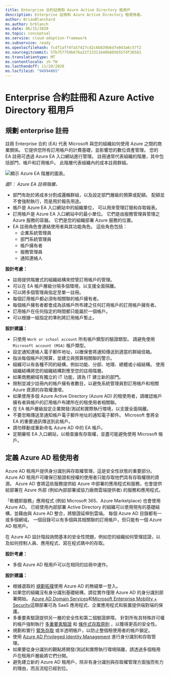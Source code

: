 ```yaml
---
title: Enterprise 合約註冊和 Azure Active Directory 租用戶
description: Enterprise 註冊和 Azure Active Directory 租使用者。
author: BrianBlanchard
ms.author: brblanch
ms.date: 06/15/2020
ms.topic: conceptual
ms.service: cloud-adoption-framework
ms.subservice: ready
ms.openlocfilehash: fcdf1aff4fa57427cd2c6b839b6d7e843a6c57f2
ms.sourcegitcommit: 57b757759b676a22f13311640b8856557df36581
ms.translationtype: MT
ms.contentlocale: zh-TW
ms.lasthandoff: 11/20/2020
ms.locfileid: "94994865"
---
```

# <a name="enterprise-agreement-enrollment-and-azure-active-directory-tenants"></a>Enterprise 合約註冊和 Azure Active Directory 租用戶

## <a name="plan-for-enterprise-enrollment"></a>規劃 enterprise 註冊

註冊 Enterprise 合約 (EA) 代表 Microsoft 與您的組織如何使用 Azure 之間的商業關係。 它提供您所有訂用帳戶的計費基礎，並影響您的數位資產管理。 您的 EA 註冊可透過 Azure EA 入口網站進行管理。 註冊通常代表組織的階層，其中包括部門、帳戶和訂用帳戶。 此階層代表組織內的成本註冊群組。

![顯示 Azure EA 階層的圖表。](./media/ea.png)

_圖1： Azure EA 註冊階層。_

- 部門有助於將成本分割成邏輯群組，以及設定部門層級的預算或配額。 配額並不會強制執行，而是用於報告用途。
- 帳戶是 Azure EA 入口網站中的組織單位， 可以用來管理訂閱和存取報表。
- 訂用帳戶是 Azure EA 入口網站中的最小單位。 它們是由服務管理員管理之 Azure 服務的容器。 它們是您的組織部署 Azure 服務的位置。
- EA 註冊角色會連結使用者與其功能角色。 這些角色包括：
  - 企業系統管理員
  - 部門系統管理員
  - 帳戶擁有者
  - 服務管理員
  - 通知連絡人

**設計考慮：**

- 註冊提供階層式的組織結構來控管訂用帳戶的管理。
- 可以在 EA 帳戶層級分隔多個環境，以支援全面隔離。
- 可以將多個管理員指定至單一註冊。
- 每個訂用帳戶都必須有相關聯的帳戶擁有者。
- 每個帳戶擁有者都會成為該帳戶所布建之任何訂用帳戶的訂用帳戶擁有者。
- 訂用帳戶在任何指定的時間都只能屬於一個帳戶。
- 可以根據一組指定的準則將訂用帳戶暫止。

**設計建議：**

- 只使用 `Work or school account` 所有帳戶類型的驗證類型。 請避免使用 `Microsoft account (MSA)` 帳戶類型。
- 設定通知連絡人電子郵件地址，以確保會將通知傳送到適當的群組信箱。
- 指派每個帳戶的預算，並建立與預算相關聯的警示。
- 組織可以有各種不同的結構，例如功能、分部、地理、總體或小組結構。 使用組織結構將您的組織結構對應至您的註冊階層。
- 如果商務網域有獨立的 IT 功能，請為 IT 建立新的部門。
- 限制並減少註冊內的帳戶擁有者數目，以避免系統管理員對訂用帳戶和相關 Azure 資源的存取權激增。
- 如果使用多個 Azure Active Directory (Azure AD) 的租使用者，請確認帳戶擁有者與帳戶的訂用帳戶布建所在的租使用者相關聯。
- 在 EA 帳戶層級設定企業開發/測試和實際執行環境，以支援全面隔離。
- 不要忽略傳送至通知帳戶電子郵件地址的通知電子郵件。 Microsoft 會將全 EA 的重要通訊傳送到此帳戶。
- 請勿移動或重新命名 Azure AD 中的 EA 帳戶。
- 定期審核 EA 入口網站，以檢查誰有存取權，並盡可能避免使用 Microsoft 帳戶。

## <a name="define-azure-ad-tenants"></a>定義 Azure AD 租使用者

Azure AD 租用戶提供身分識別與存取權管理，這是安全性狀態的重要部分。 Azure AD 租用戶可確保已驗證和授權的使用者只能存取他們具有存取權限的資源。 Azure AD 會將這些服務提供給 Azure 中部署的應用程式和服務，也會提供給部署在 Azure 外部 (例如內部部署或協力廠商雲端提供者) 的服務和應用程式。

「軟體即服務」應用程式 (例如 Microsoft 365、Azure Marketplace) 也會使用 Azure AD。 已經使用內部部署 Active Directory 的組織可以使用現有的基礎結構，並藉由與 Azure AD 整合，將驗證延伸到雲端。 每個 Azure AD 目錄都有一或多個網域。 一個目錄可以有多個與其相關聯的訂用帳戶，但只能有一個 Azure AD 租用戶。

在 Azure AD 設計階段詢問基本的安全性問題，例如您的組織如何管理認證，以及如何控制人員、應用程式、寫在程式碼中的存取。

**設計考慮：**

- 多個 Azure AD 租用戶可以在相同的註冊中運作。

**設計建議：**

- 根據選取的 [規劃拓撲](/azure/active-directory/hybrid/plan-connect-topologies)使用 Azure AD 的無縫單一登入。
- 如果您的組織沒有身分識別基礎結構，請從實作僅限 Azure AD 的身分識別部署開始。 [Azure AD Domain Services](/azure/active-directory-domain-services)和[Microsoft Enterprise Mobility + Security](/mem/intune/fundamentals/what-is-intune)這類部署可為 SaaS 應用程式、企業應用程式和裝置提供端對端的保護。
- 多重要素驗證提供另一層的安全性和第二個驗證屏障。 針對所有具特殊許可權的帳戶強制執行 [多重要素驗證](/azure/active-directory/authentication/concept-mfa-howitworks) 和 [條件式存取原則](/azure/active-directory/conditional-access/overview) ，以獲得更高的安全性。
- 規劃和實行 [緊急存取](/azure/active-directory/users-groups-roles/directory-emergency-access) 或半透明帳戶，以防止整個租使用者的帳戶鎖定。
- 使用 [Azure AD Privileged Identity Management](/azure/active-directory/privileged-identity-management/pim-configure) 進行身分識別和存取管理。
- 如果要從身分識別的觀點將開發/測試和實際執行環境隔離，請透過多個租用戶在租用戶層級將它們分開。
- 避免建立新的 Azure AD 租用戶，除非有身分識別與存取權管理方面強而有力的理由，而且流程已經到位。
